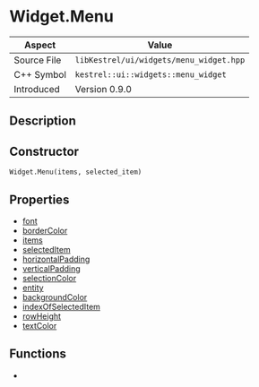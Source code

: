 # Widget.Menu
| Aspect | Value |
| --- | --- |
| Source File | `libKestrel/ui/widgets/menu_widget.hpp` |
| C++ Symbol | `kestrel::ui::widgets::menu_widget` |
| Introduced | Version 0.9.0 |
## Description
## Constructor
```
Widget.Menu(items, selected_item)
```
## Properties

 - [font](font.md)
 - [borderColor](borderColor.md)
 - [items](items.md)
 - [selectedItem](selectedItem.md)
 - [horizontalPadding](horizontalPadding.md)
 - [verticalPadding](verticalPadding.md)
 - [selectionColor](selectionColor.md)
 - [entity](entity.md)
 - [backgroundColor](backgroundColor.md)
 - [indexOfSelectedItem](indexOfSelectedItem.md)
 - [rowHeight](rowHeight.md)
 - [textColor](textColor.md)

## Functions

 - [](draw.md)

